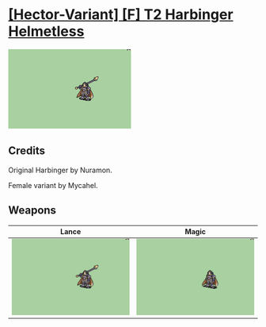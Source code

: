 # [\[Hector-Variant\] \[F\] T2 Harbinger Helmetless](./)
 

<img src="./2.%20Lance/Lance_000.png" alt="[Hector-Variant] [F] T2 Harbinger Helmetless standing" />

## Credits

Original Harbinger by Nuramon.

Female variant by Mycahel.

## Weapons
 

|Lance |Magic |
|  :---: | :---: |
| <img alt="Lance animation" src="./2.%20Lance/Lance.gif" /> | <img alt="Magic animation" src="./6.%20Magic/Magic.gif" /> |
